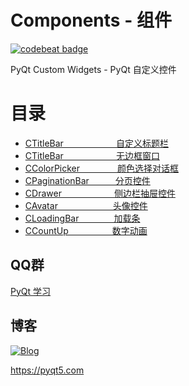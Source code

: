 # Components - 组件

[![codebeat badge](https://codebeat.co/badges/204bac2f-e1d0-42f4-824e-a28955cf34a5)](https://codebeat.co/projects/github-com-pyqt5-customwidgets-master)

PyQt Custom Widgets - PyQt 自定义控件

# 目录
 - [CTitleBar　　　　　　自定义标题栏](CustomWidgets/#CTitleBar)
 - [CTitleBar　　　　　　无边框窗口](CustomWidgets/#CFramelessWidget)
 - [CColorPicker　　 　　颜色选择对话框](CustomWidgets/#CColorPicker)
 - [CPaginationBar　　　分页控件](CustomWidgets/#CPaginationBar)
 - [CDrawer　　　　　　侧边栏抽屉控件](CustomWidgets/#CDrawer)
 - [CAvatar　　　　　 　头像控件](CustomWidgets/#CAvatar)
 - [CLoadingBar　　　　加载条](CustomWidgets/#CLoadingBar)
 - [CCountUp　　　　　数字动画](CustomWidgets/#CCountUp)

## QQ群

[PyQt 学习](https://jq.qq.com/?_wv=1027&k=5QVVEdF)

## 博客

[![Blog](https://img.shields.io/badge/blog-pyqt5-green.svg)](https://pyqt5.com)

https://pyqt5.com
